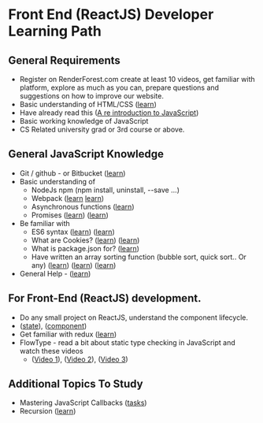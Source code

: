 
# Front End (ReactJS) Developer Learning Path

## General Requirements

- Register on RenderForest.com create at least 10 videos, get familiar with platform, explore as much as you can, prepare questions and suggestions on how to improve our website.
- Basic understanding of HTML/CSS ([learn](https://www.codecademy.com/en/tracks/web))
- Have already read this ([A re introduction to JavaScript](https://developer.mozilla.org/en-US/docs/Web/JavaScript/A_re-introduction_to_JavaScript))
- Basic working knowledge of JavaScript
- CS Related university grad or 3rd course or above.


## General JavaScript Knowledge
- Git / github - or Bitbucket ([learn](https://try.github.io/levels/1/challenges/1))
- Basic understanding of
  - NodeJs npm (npm install, uninstall, --save …)
  - Webpack ([learn](https://webpack.js.org/guides/getting-started/) [learn](https://auth0.com/blog/webpack-a-gentle-introduction/))
  - Asynchronous functions ([learn](https://medium.com/@siddharthac6/javascript-execution-of-synchronous-and-asynchronous-codes-40f3a199e687))
  - Promises ([learn](https://medium.com/javascript-scene/master-the-javascript-interview-what-is-a-promise-27fc71e77261))  ([learn](https://learn.javascript.ru/promise))
- Be familiar with
  - ES6 syntax ([learn](https://webapplog.com/es6/)) ([learn](https://webapplog.com/es6/))
  - What are Cookies? ([learn](https://www.nczonline.net/blog/2009/05/05/http-cookies-explained/)) ([learn](https://www.w3schools.com/js/js_cookies.asp))
  - What is package.json for? ([learn](http://nodesource.com/blog/the-basics-of-package-json-in-node-js-and-npm/))
  - Have written an array sorting function (bubble sort, quick sort.. Or any) ([learn](http://www.8bitavenue.com/2015/09/sorting-algorithms-explained-by-examples/)) ([learn](https://www.cs.cmu.edu/~adamchik/15-121/lectures/Sorting%20Algorithms/sorting.html)) ([learn](http://macr.ae/article/sorting-algorithms.html))
- General Help - ([learn](https://nodeschool.io/#workshoppers))

## For Front-End (ReactJS) development.
- Do any small project on ReactJS, understand the component lifecycle.
- ([state](https://facebook.github.io/react/docs/state-and-lifecycle.html)), ([component](https://facebook.github.io/react/docs/react-component.html))
- Get familiar with redux ([learn](https://egghead.io/courses/getting-started-with-redux))
- FlowType - read a bit about static type checking in JavaScript and watch these videos
  - ([Video 1](https://www.youtube.com/watch?v=TjmTuglpAXQ)), ([Video 2](https://www.youtube.com/watch?v=oaBzhS6O4ew)), ([Video 3](https://www.youtube.com/watch?v=V1po0BT7kac))

## Additional Topics To Study
- Mastering JavaScript Callbacks ([tasks](https://github.com/emarukyan/mastering-callbacks-javascript/))
- Recursion ([learn](https://github.com/AlbertHambardzumyan/recursion))
